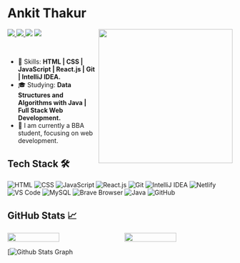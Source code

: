 
# Ankit Thakur
<div style="position: relative;">
    <img width="300px" src="https://media1.giphy.com/media/v1.Y2lkPTc5MGI3NjExdGNhdXNiaTI3YzduZWlnbGJzeXZtNTNyN2dsOWprdXA3d2hwbXJzMSZlcD12MV9pbnRlcm5hbF9naWZfYnlfaWQmY3Q9Zw/qPa9vUYCUrx6w/giphy.gif" style="position: relative; z-index: 1;" align="right" />
    
</div>



<p align="left">
  <a href="mailto:thakurankit13197@gmail.com">
    <img src="https://img.shields.io/badge/-thakurankit13197@gmail.com-6633cc?style=flat-square&logo=Gmail&logoColor=white&link=mailto:thakurankit13197@gmail.com" />
  </a>
  <a href="https://www.linkedin.com/in/ankit-thakur-6259b5226/">
    <img src="https://img.shields.io/badge/-Ankit%20Thakur-6633cc?style=flat-square&logo=Linkedin&logoColor=white&link=https://www.linkedin.com/in/ankit-thakur-6259b5226/" />
  </a>
  <a>
    <img src="https://img.shields.io/badge/Ankit Thakur%231783-6633cc?style=flat-square&logo=Discord&logoColor=white" />
  </a>
  <a href="https://github.com/thakurankit13197/?tab=follow">
    <img src="https://img.shields.io/github/followers/thakurankit13197?label=Follow&style=social" />
  </a>
</p>

<br>

- :rocket: Skills: <strong>HTML | CSS | JavaScript | React.js | Git | IntelliJ IDEA.</strong>
- :mortar_board: Studying: <strong>Data Structures and Algorithms with Java | Full Stack Web Development.</strong>
- :briefcase: I am currently a BBA student, focusing on web development.


## Tech Stack 🛠️
![HTML](https://img.shields.io/badge/-HTML-E34F26?style=flat-square&logo=html5&logoColor=white) ![CSS](https://img.shields.io/badge/-CSS-1572B6?style=flat-square&logo=css3&logoColor=white) ![JavaScript](https://img.shields.io/badge/-JavaScript-F7DF1E?style=flat-square&logo=javascript&logoColor=black) ![React.js](https://img.shields.io/badge/-React.js-61DAFB?style=flat-square&logo=react&logoColor=black) ![Git](https://img.shields.io/badge/-Git-F05032?style=flat-square&logo=git&logoColor=white) ![IntelliJ IDEA](https://img.shields.io/badge/-IntelliJ%20IDEA-000000?style=flat-square&logo=intellij-idea&logoColor=white) ![Netlify](https://img.shields.io/badge/-Netlify-00C7B7?style=flat-square&logo=netlify&logoColor=white) ![VS Code](https://img.shields.io/badge/-VS%20Code-007ACC?style=flat-square&logo=visual-studio-code&logoColor=white) ![MySQL](https://img.shields.io/badge/-MySQL-4479A1?style=flat-square&logo=mysql&logoColor=white) ![Brave Browser](https://img.shields.io/badge/-Brave%20Browser-FB542B?style=flat-square&logo=brave&logoColor=white) ![Java](https://img.shields.io/badge/-Java-007396?style=flat-square&logo=java&logoColor=white) ![GitHub](https://img.shields.io/badge/-GitHub-181717?style=flat-square&logo=github&logoColor=white)


## GitHub Stats 📈

<div style="display:flex; justify-content: space-between;">
  <img src="https://github-readme-stats.vercel.app/api?username=thakurankit012&show_icons=true&theme=dark" width="48%" />
  <img src="https://github-readme-streak-stats.herokuapp.com/?user=thakurankit012&theme=dark" width="48%" />
</div>

[![ Github Stats Graph](https://github-profile-summary-cards.vercel.app/api/cards/profile-details?username=thakurankit012&theme=radical&hide_border=true)





